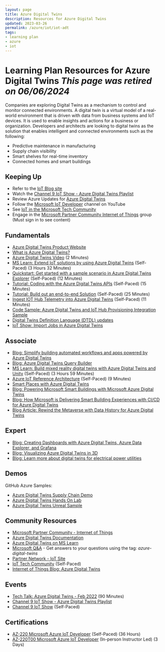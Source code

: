 ```yaml
---
layout: page
title: Azure Digital Twins
description: Resources for Azure Digital Twins
updated: 2023-03-26
permalink: /azure/iot/iot-adt
tags: 
- learning plan
- azure
- iot
---
```


# Learning Plan Resources for Azure Digital Twins ***This page was retired on 06/06/2024***

Companies are exploring Digital Twins as a mechanism to control and monitor connected environments. A digital twin is a virtual model of a real-world environment that is driven with data from business systems and IoT devices. It is used to enable insights and actions for a business or organization. Developers and architects are looking to digital twins as the solution that enables intelligent and connected environments such as the following:
* Predictive maintenance in manufacturing
* Supply chain visibility
* Smart shelves for real-time inventory
* Connected homes and smart buildings

## Keeping Up

* Refer to the [IoT Blog site](https://azure.microsoft.com/blog/topics/internet-of-things/?WT.mc_id=gpsus-set-diphilli)
* Watch the [Channel 9 IoT Show - Azure Digital Twins Playlist](https://www.youtube.com/playlist?list=PL1ljc761XCiYfsAlacKK4gpaMoTIH2nSU)
* Review Azure Updates for [Azure Digital Twins](https://azure.microsoft.com/updates/?query=%22digital%20twins%22)
* Follow the [Microsoft IoT Developer](https://www.youtube.com/channel/UCL7wy-iy_V76xxPnrIzGOZQ/?WT.mc_id=gpsus-set-diphilli) channel on YouTube
* See [IoT in the Microsoft Tech Community](https://techcommunity.microsoft.com/t5/Internet-of-Things-IoT/ct-p/IoT/?WT.mc_id=gpsus-set-diphilli)
* Engage in the [Microsoft Partner Community Internet of Things](https://aka.ms/MPC-IoT) group (Must sign in to see content)

## Fundamentals

* [Azure Digital Twins Product Website](https://azure.microsoft.com/services/digital-twins/)
* [What is Azure Digital Twins?](https://docs.microsoft.com/azure/digital-twins/overview)
* [Azure Digital Twins Video](https://docs.microsoft.com/shows/azure-videos/azure-digital-twins-video) (2 Minutes)
* [MS Learn: Extend IoT solutions by using Azure Digital Twins](https://docs.microsoft.com/learn/paths/extend-iot-solutions-by-using-azure-digital-twins/) (Self-Paced) (3 Hours 32 Minutes)
* [Quickstart: Get started with a sample scenario in Azure Digital Twins Explorer](https://docs.microsoft.com/azure/digital-twins/quickstart-azure-digital-twins-explorer) (Self-Paced) (12 Minutes)
* [Tutorial: Coding with the Azure Digital Twins APIs](https://docs.microsoft.com/azure/digital-twins/tutorial-code) (Self-Paced) (15 Minutes)
* [Tutorial: Build out an end-to-end Solution](https://docs.microsoft.com/azure/digital-twins/tutorial-end-to-end) (Self-Paced) (25 Minutes)
* [Ingest IOT Hub Telemetry into Azure Digital Twins](https://docs.microsoft.com/azure/digital-twins/how-to-ingest-iot-hub-data) (Self-Paced) (11 Minutes)
* [Code Sample: Azure Digital Twins and IoT Hub Provisioning Integration Sample](https://docs.microsoft.com/samples/azure-samples/digital-twins-iothub-integration/adt-iothub-provision-sample/)
* [Digital Twins Definition Language (DTDL) updates](https://techcommunity.microsoft.com/t5/internet-of-things-blog/digital-twins-definition-language-dtdl-updates/ba-p/3751705)
* [IoT Show: Import Jobs in Azure Digital Twins](https://learn.microsoft.com/en-us/shows/internet-of-things-show/import-jobs-in-azure-digital-twins)

## Associate

* [Blog: Simplify building automated workflows and apps powered by Azure Digital Twins](https://techcommunity.microsoft.com/t5/internet-of-things-blog/simplify-building-automated-workflows-and-apps-powered-by-azure/ba-p/3763051)
* [Blog: Azure Digital Twins Query Builder](https://techcommunity.microsoft.com/t5/internet-of-things-blog/digital-twins-query-builder/ba-p/3511882)
* [MS Learn: Build mixed reality digital twins with Azure Digital Twins and Unity](https://docs.microsoft.com/learn/paths/build-mixed-reality-azure-digital-twins-unity/) (Self-Paced) (3 Hours 59 Minutes)
* [Azure IoT Reference Architecture](https://learn.microsoft.com/azure/architecture/reference-architectures/iot) (Self-Paced) (9 Minutes)
* [Smart Places with Azure Digital Twins](https://docs.microsoft.com/azure/architecture/example-scenario/iot/smart-places)
* [Blog: Powering Microsoft Smart Buildings with Microsoft Azure Digital Twins](https://www.microsoft.com/insidetrack/blog/powering-microsoft-smart-buildings-with-microsoft-azure-digital-twins/)
* [Blog: How Microsoft is Delivering Smart Building Experiences with CI/CD for Azure Digital Twins](https://www.microsoft.com/insidetrack/blog/how-microsoft-is-delivering-smart-building-experiences-with-ci-cd-for-azure-digital-twins/)
* [Blog Article: Rewind the Metaverse with Data History for Azure Digital Twins](https://techcommunity.microsoft.com/t5/internet-of-things-blog/rewind-the-metaverse-with-data-history-for-azure-digital-twins/ba-p/3145153)

## Expert

* [Blog: Creating Dashboards with Azure Digital Twins, Azure Data Explorer, and Grafana](https://techcommunity.microsoft.com/t5/internet-of-things-blog/creating-dashboards-with-azure-digital-twins-azure-data-explorer/ba-p/3277879)
* [Blog: Visualizing Azure Digital Twins in 3D](https://techcommunity.microsoft.com/t5/internet-of-things-blog/visualizing-azure-digital-twins-in-3d/ba-p/2898159)
* [Blog: Learn more about digital twins for electrical power utilities](https://techcommunity.microsoft.com/t5/internet-of-things-blog/how-can-digital-twins-make-smart-grids-a-reality/ba-p/3749640)

## Demos

GitHub Azure Samples: 
* [Azure Digital Twins Supply Chain Demo](https://github.com/Azure-Samples/IoTDemos/tree/master/ADT-SupplyChainDemo)
* [Azure Digital Twins Hands On Lab](https://github.com/Azure-Samples/digital-twins-samples/tree/master/HandsOnLab)
* [Azure Digital Twins Unreal Sample](https://github.com/Azure-Samples/azure-digital-twins-unreal-integration)

## Community Resources

* [Microsoft Partner Community - Internet of Things](https://aka.ms/MPC-IoT)
* [Azure Digital Twins Documentation](https://docs.microsoft.com/azure/digital-twins/)
* [Azure Digital Twins on MS Learn](https://learn.microsoft.com/training/browse/?terms=%22Digital%20Twins%22)
* [Microsoft Q&A](https://learn.microsoft.com/answers/) - Get answers to your questions using the tag: *azure-digital-twins*
* [Partner Network - IoT Site](https://partner.microsoft.com/solutions/azure/internet-of-things#simple-tab-content-1)
* [IoT Tech Community](https://techcommunity.microsoft.com/t5/Internet-of-Things-IoT/ct-p/IoT) (Self-Paced)
* [Internet of Things Blog: Azure Digital Twins](https://techcommunity.microsoft.com/t5/internet-of-things-blog/bg-p/IoTBlog/label-name/Azure%20Digital%20Twins)

## Events

* [Tech Talk: Azure Digital Twins - Feb 2022](https://msuspartners.eventbuilder.com/event/55367) (90 Minutes)
* [Channel 9 IoT Show - Azure Digital Twins Playlist](https://www.youtube.com/playlist?list=PL1ljc761XCiYfsAlacKK4gpaMoTIH2nSU)
* [Channel 9 IoT Show](https://aka.ms/IoTShow) (Self-Paced)

## Certifications

* [AZ-220 Microsoft Azure IoT Developer](https://docs.microsoft.com/learn/certifications/exams/az-220) (Self-Paced) (36 Hours)
* [AZ-220T00 Microsoft Azure IoT Developer](https://docs.microsoft.com/learn/certifications/courses/az-220t00) (In-person Instructor Led) (3 Days)
